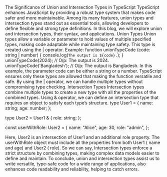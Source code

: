 The Significance of Union and Intersection Types in TypeScript
TypeScript enhances JavaScript by providing a robust type system that makes code safer and more maintainable. Among its many features, union types and intersection types stand out as essential tools, allowing developers to define flexible and strong type definitions. In this blog, we will explore union and intersection types, their syntax, and applications.
Union Types
Union types allow a variable or parameter to hold values of multiple specified types, making code adaptable while maintaining type safety. This type is created using the | operator.
Example:
function unionTypeCode (code: string | number) {
  console.log(`The output is ${code}.`);
}
unionTypeCode(2024);        // O/p: The output is 2024.
unionTypeCode('Bangladesh');  // O/p: The output is Bangladesh.
In this example, the parameter code can be either a string or a number. TypeScript ensures only these types are allowed that making the function versatile and safe. By using the | operator, we can handle multiple types without compromising type checking.
Intersection Types
Intersection types combine multiple types to create a new type with all the properties of the combined types. Using & operator, we can define an intersection type that requires an object to satisfy each type’s structure.
type User1 = {
  name: string;
  age: number;
};

type User2 = User1 & {
  role: string;
};

const userWithRole: User2 = {
  name: "Alice",
  age: 30,
  role: "admin",
};

Here, User2 is an intersection of User1 and an additional role property. The userWithRole object must include all the properties from both User1 ( name and age) and User2 ( role). So we can say, Intersection types enforce a strict structure by combining types, making complex data models easier to define and maintain.
To conclude, union and intersection types assist us to write versatile, type-safe code for a wide range of applications, also enhances code readability and reliability, helping to catch errors.
